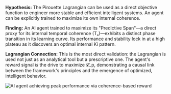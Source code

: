 **Hypothesis:** The Pirouette Lagrangian can be used as a direct objective function to engineer more stable and efficient intelligent systems. An agent can be explicitly trained to maximize its own internal coherence.

**Finding:** An AI agent trained to maximize its "Predictive Span"—a direct proxy for its internal temporal coherence (Tₐ)—exhibits a distinct phase transition in its learning curve. Its performance and stability lock in at a high plateau as it discovers an optimal internal Ki pattern.

**Lagrangian Connection:** This is the most direct validation: the Lagrangian is used not just as an analytical tool but a prescriptive one. The agent's reward signal *is* the drive to maximize 𝓛_p, demonstrating a causal link between the framework's principles and the emergence of optimized, intelligent behavior.


![AI agent achieving peak performance via coherence-based reward](.\Evidence\task_v_reward.png)